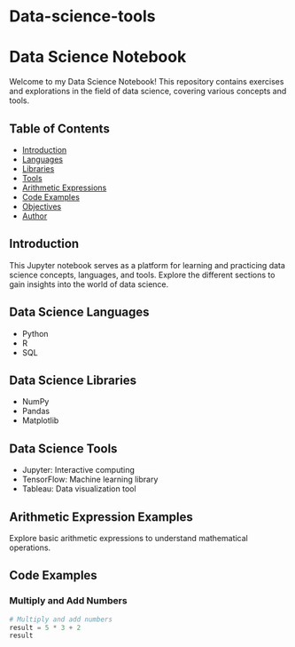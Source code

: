 # Data-science-tools

# Data Science Notebook

Welcome to my Data Science Notebook! This repository contains exercises and explorations in the field of data science, covering various concepts and tools.

## Table of Contents

- [Introduction](#introduction)
- [Languages](#data-science-languages)
- [Libraries](#data-science-libraries)
- [Tools](#data-science-tools)
- [Arithmetic Expressions](#arithmetic-expression-examples)
- [Code Examples](#code-examples)
- [Objectives](#objectives)
- [Author](#author)

## Introduction

This Jupyter notebook serves as a platform for learning and practicing data science concepts, languages, and tools. Explore the different sections to gain insights into the world of data science.

## Data Science Languages

- Python
- R
- SQL

## Data Science Libraries

- NumPy
- Pandas
- Matplotlib

## Data Science Tools

- Jupyter: Interactive computing
- TensorFlow: Machine learning library
- Tableau: Data visualization tool

## Arithmetic Expression Examples

Explore basic arithmetic expressions to understand mathematical operations.

## Code Examples

### Multiply and Add Numbers
```python
# Multiply and add numbers
result = 5 * 3 + 2
result

